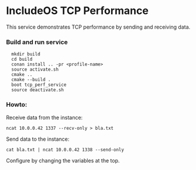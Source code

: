 # IncludeOS TCP Performance

This service demonstrates TCP performance by sending and receiving data.

### Build and run service

```
  mkdir build
  cd build
  conan install .. -pr <profile-name>
  source activate.sh
  cmake ..
  cmake --build .
  boot tcp_perf_service
  source deactivate.sh
```

### Howto:

Receive data from the instance:
```
ncat 10.0.0.42 1337 --recv-only > bla.txt
```

Send data to the instance:
```
cat bla.txt | ncat 10.0.0.42 1338 --send-only
```

Configure by changing the variables at the top.
